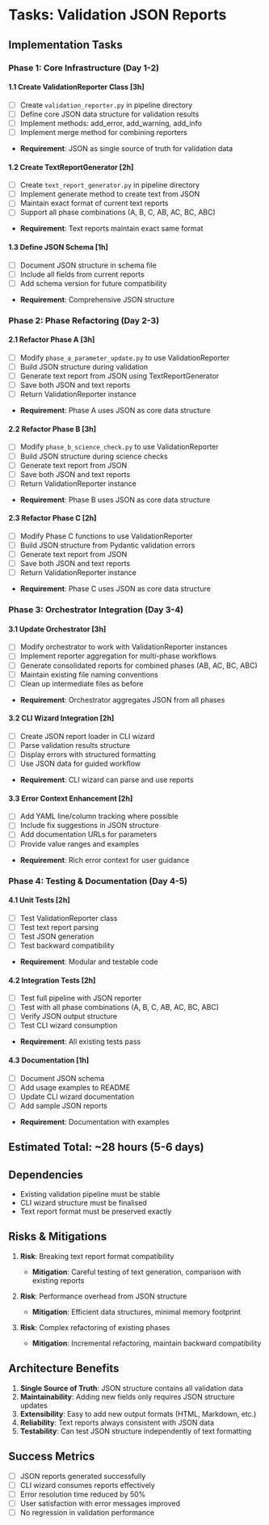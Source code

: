 # Tasks: Validation JSON Reports

## Implementation Tasks

### Phase 1: Core Infrastructure (Day 1-2)

#### 1.1 Create ValidationReporter Class [3h]
- [ ] Create `validation_reporter.py` in pipeline directory
- [ ] Define core JSON data structure for validation results
- [ ] Implement methods: add_error, add_warning, add_info
- [ ] Implement merge method for combining reporters
- **Requirement**: JSON as single source of truth for validation data

#### 1.2 Create TextReportGenerator [2h]
- [ ] Create `text_report_generator.py` in pipeline directory
- [ ] Implement generate method to create text from JSON
- [ ] Maintain exact format of current text reports
- [ ] Support all phase combinations (A, B, C, AB, AC, BC, ABC)
- **Requirement**: Text reports maintain exact same format

#### 1.3 Define JSON Schema [1h]
- [ ] Document JSON structure in schema file
- [ ] Include all fields from current reports
- [ ] Add schema version for future compatibility
- **Requirement**: Comprehensive JSON structure

### Phase 2: Phase Refactoring (Day 2-3)

#### 2.1 Refactor Phase A [3h]
- [ ] Modify `phase_a_parameter_update.py` to use ValidationReporter
- [ ] Build JSON structure during validation
- [ ] Generate text report from JSON using TextReportGenerator
- [ ] Save both JSON and text reports
- [ ] Return ValidationReporter instance
- **Requirement**: Phase A uses JSON as core data structure

#### 2.2 Refactor Phase B [3h]
- [ ] Modify `phase_b_science_check.py` to use ValidationReporter
- [ ] Build JSON structure during science checks
- [ ] Generate text report from JSON
- [ ] Save both JSON and text reports
- [ ] Return ValidationReporter instance
- **Requirement**: Phase B uses JSON as core data structure

#### 2.3 Refactor Phase C [2h]
- [ ] Modify Phase C functions to use ValidationReporter
- [ ] Build JSON structure from Pydantic validation errors
- [ ] Generate text report from JSON
- [ ] Save both JSON and text reports
- [ ] Return ValidationReporter instance
- **Requirement**: Phase C uses JSON as core data structure

### Phase 3: Orchestrator Integration (Day 3-4)

#### 3.1 Update Orchestrator [3h]
- [ ] Modify orchestrator to work with ValidationReporter instances
- [ ] Implement reporter aggregation for multi-phase workflows
- [ ] Generate consolidated reports for combined phases (AB, AC, BC, ABC)
- [ ] Maintain existing file naming conventions
- [ ] Clean up intermediate files as before
- **Requirement**: Orchestrator aggregates JSON from all phases

#### 3.2 CLI Wizard Integration [2h]
- [ ] Create JSON report loader in CLI wizard
- [ ] Parse validation results structure
- [ ] Display errors with structured formatting
- [ ] Use JSON data for guided workflow
- **Requirement**: CLI wizard can parse and use reports

#### 3.3 Error Context Enhancement [2h]
- [ ] Add YAML line/column tracking where possible
- [ ] Include fix suggestions in JSON structure
- [ ] Add documentation URLs for parameters
- [ ] Provide value ranges and examples
- **Requirement**: Rich error context for user guidance

### Phase 4: Testing & Documentation (Day 4-5)

#### 4.1 Unit Tests [2h]
- [ ] Test ValidationReporter class
- [ ] Test text report parsing
- [ ] Test JSON generation
- [ ] Test backward compatibility
- **Requirement**: Modular and testable code

#### 4.2 Integration Tests [2h]
- [ ] Test full pipeline with JSON reporter
- [ ] Test with all phase combinations (A, B, C, AB, AC, BC, ABC)
- [ ] Verify JSON output structure
- [ ] Test CLI wizard consumption
- **Requirement**: All existing tests pass

#### 4.3 Documentation [1h]
- [ ] Document JSON schema
- [ ] Add usage examples to README
- [ ] Update CLI wizard documentation
- [ ] Add sample JSON reports
- **Requirement**: Documentation with examples

## Estimated Total: ~28 hours (5-6 days)

## Dependencies
- Existing validation pipeline must be stable
- CLI wizard structure must be finalised
- Text report format must be preserved exactly

## Risks & Mitigations
1. **Risk**: Breaking text report format compatibility
   - **Mitigation**: Careful testing of text generation, comparison with existing reports

2. **Risk**: Performance overhead from JSON structure
   - **Mitigation**: Efficient data structures, minimal memory footprint

3. **Risk**: Complex refactoring of existing phases
   - **Mitigation**: Incremental refactoring, maintain backward compatibility

## Architecture Benefits
1. **Single Source of Truth**: JSON structure contains all validation data
2. **Maintainability**: Adding new fields only requires JSON structure updates
3. **Extensibility**: Easy to add new output formats (HTML, Markdown, etc.)
4. **Reliability**: Text reports always consistent with JSON data
5. **Testability**: Can test JSON structure independently of text formatting

## Success Metrics
- [ ] JSON reports generated successfully
- [ ] CLI wizard consumes reports effectively
- [ ] Error resolution time reduced by 50%
- [ ] User satisfaction with error messages improved
- [ ] No regression in validation performance